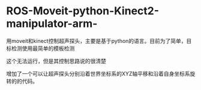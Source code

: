# ROS-Moveit-python-Kinect2-manipulator-arm-
用moveit和kinect控制超声探头，主要是基于python的语言。目前为了简单，目标检测使用最简单的模板检测

这个无法运行，但是其控制思路说的很清楚

增加了一个可以让超声探头分别沿着世界坐标系的XYZ轴平移和沿着自身坐标系旋转的的代码。
